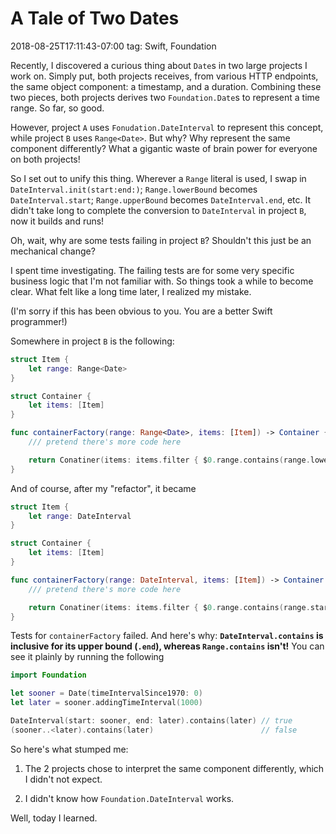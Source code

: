 # A Tale of Two Dates
2018-08-25T17:11:43-07:00
tag: Swift, Foundation

Recently, I discovered a curious thing about `Date`s in two large projects
I work on. Simply put, both projects receives, from various HTTP endpoints, the
same object component: a timestamp, and a duration. Combining these two pieces,
both projects derives two `Foundation.Date`s to represent a time range. So far,
so good.

However, project `A` uses `Fonudation.DateInterval` to represent this concept,
while project `B` uses `Range<Date>`. But why? Why represent the same component
differently? What a gigantic waste of brain power for everyone on both projects!

So I set out to unify this thing. Wherever a `Range` literal is used, I swap in
`DateInterval.init(start:end:)`; `Range.lowerBound` becomes
`DateInterval.start`; `Range.upperBound` becomes `DateInterval.end`, etc. It
didn't take long to complete the conversion to `DateInterval` in project `B`,
now it builds and runs!

Oh, wait, why are some tests failing in project `B`? Shouldn't this just be an
mechanical change?

I spent time investigating. The failing tests are for some very specific
business logic that I'm not familiar with. So things took a while to become
clear. What felt like a long time later, I realized my mistake.

(I'm sorry if this has been obvious to you. You are a better Swift programmer!)

Somewhere in project `B` is the following:

```swift
struct Item {
    let range: Range<Date>
}

struct Container {
    let items: [Item]
}

func containerFactory(range: Range<Date>, items: [Item]) -> Container {
    /// pretend there's more code here

    return Conatiner(items: items.filter { $0.range.contains(range.lowerBound) })
}
```

And of course, after my "refactor", it became

```swift
struct Item {
    let range: DateInterval
}

struct Container {
    let items: [Item]
}

func containerFactory(range: DateInterval, items: [Item]) -> Container {
    /// pretend there's more code here

    return Conatiner(items: items.filter { $0.range.contains(range.start) })
}
```

Tests for `containerFactory` failed. And here's why: **`DateInterval.contains`
is inclusive for its upper bound (`.end`), whereas `Range.contains` isn't!** You
can see it plainly by running the following

```swift
import Foundation

let sooner = Date(timeIntervalSince1970: 0)
let later = sooner.addingTimeInterval(1000)

DateInterval(start: sooner, end: later).contains(later) // true
(sooner..<later).contains(later)                        // false
```

So here's what stumped me:

1. The 2 projects chose to interpret the same component differently, which
   I didn't not expect.

2. I didn't know how `Foundation.DateInterval` works.

Well, today I learned.
